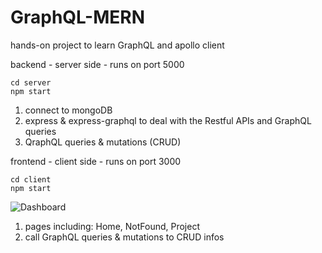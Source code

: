 # GraphQL-MERN

hands-on project to learn GraphQL and apollo client

backend - server side - runs on port 5000

```
cd server
npm start
```

1. connect to mongoDB
2. express & express-graphql to deal with the Restful APIs and GraphQL queries
3. QraphQL queries & mutations (CRUD)

frontend - client side - runs on port 3000

```
cd client
npm start
```

![Dashboard](https://github.com/ryanxwy/graphql-MERN/demo.jpg)

1. pages including: Home, NotFound, Project
2. call GraphQL queries & mutations to CRUD infos